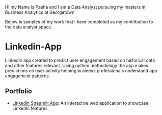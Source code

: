 Hi my Name is Pasha and I am a Data Analyst pursuing my masters in Business Analytics at Georgetown

Below is samples of my work that I have completed as my contribution to the data analyst space. 

# Linkedin-App
Linkedin app created to predict user engagement based on historical data and other features relevant. Using python methodology the app makes predictions on user activity helping business professionals understand app engagement patterns.  
## Portfolio

- [LinkedIn Streamlit App](https://pashalinkedinapp-jrgvffjmxeafppbccguxln.streamlit.app): An interactive web application to showcase LinkedIn features.
